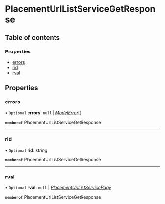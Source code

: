 # PlacementUrlListServiceGetResponse


## Table of contents

### Properties

- [errors](placementurllistservicegetresponse.md#errors)
- [rid](placementurllistservicegetresponse.md#rid)
- [rval](placementurllistservicegetresponse.md#rval)

## Properties

### errors

• `Optional` **errors**: ``null`` \| [*ModelError*](modelerror.md)[]

**`memberof`** PlacementUrlListServiceGetResponse

___

### rid

• `Optional` **rid**: *string*

**`memberof`** PlacementUrlListServiceGetResponse

___

### rval

• `Optional` **rval**: ``null`` \| [*PlacementUrlListServicePage*](placementurllistservicepage.md)

**`memberof`** PlacementUrlListServiceGetResponse
